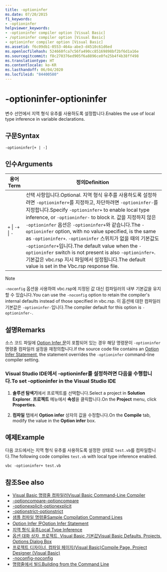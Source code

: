 ```yaml
---
title: -optioninfer
ms.date: 07/20/2015
f1_keywords:
- -optioninfer
helpviewer_keywords:
- -optioninfer compiler option [Visual Basic]
- /optioninfer compiler option [Visual Basic]
- optioninfer compiler option [Visual Basic]
ms.assetid: f6c09db1-0553-464a-abe3-d4510c61d6ed
ms.openlocfilehash: 524660fca7c56fa490cc85169898bf2bf6d1a16e
ms.sourcegitcommit: f8c270376ed905f6a8896ce0fe25b4f4b38ff498
ms.translationtype: HT
ms.contentlocale: ko-KR
ms.lasthandoff: 06/04/2020
ms.locfileid: "84400580"
---
```

# <a name="-optioninfer"></a><span data-ttu-id="3cfbf-102">-optioninfer</span><span class="sxs-lookup"><span data-stu-id="3cfbf-102">-optioninfer</span></span>
<span data-ttu-id="3cfbf-103">변수 선언에서 지역 형식 유추를 사용하도록 설정합니다.</span><span class="sxs-lookup"><span data-stu-id="3cfbf-103">Enables the use of local type inference in variable declarations.</span></span>  
  
## <a name="syntax"></a><span data-ttu-id="3cfbf-104">구문</span><span class="sxs-lookup"><span data-stu-id="3cfbf-104">Syntax</span></span>  
  
```console  
-optioninfer[+ | -]  
```  
  
## <a name="arguments"></a><span data-ttu-id="3cfbf-105">인수</span><span class="sxs-lookup"><span data-stu-id="3cfbf-105">Arguments</span></span>  
  
|<span data-ttu-id="3cfbf-106">용어</span><span class="sxs-lookup"><span data-stu-id="3cfbf-106">Term</span></span>|<span data-ttu-id="3cfbf-107">정의</span><span class="sxs-lookup"><span data-stu-id="3cfbf-107">Definition</span></span>|  
|---|---|  
|<span data-ttu-id="3cfbf-108">`+` &#124; `-`</span><span class="sxs-lookup"><span data-stu-id="3cfbf-108">`+` &#124; `-`</span></span>|<span data-ttu-id="3cfbf-109">선택 사항입니다.</span><span class="sxs-lookup"><span data-stu-id="3cfbf-109">Optional.</span></span> <span data-ttu-id="3cfbf-110">지역 형식 유추를 사용하도록 설정하려면 `-optioninfer+`를 지정하고, 차단하려면 `-optioninfer-`를 지정합니다.</span><span class="sxs-lookup"><span data-stu-id="3cfbf-110">Specify `-optioninfer+` to enable local type inference, or `-optioninfer-` to block it.</span></span> <span data-ttu-id="3cfbf-111">값을 지정하지 않은 `-optioninfer` 옵션은 `-optioninfer+`와 같습니다.</span><span class="sxs-lookup"><span data-stu-id="3cfbf-111">The `-optioninfer` option, with no value specified, is the same as `-optioninfer+`.</span></span> <span data-ttu-id="3cfbf-112">`-optioninfer` 스위치가 없을 때의 기본값도 `-optioninfer+`입니다.</span><span class="sxs-lookup"><span data-stu-id="3cfbf-112">The default value when the `-optioninfer` switch is not present is also `-optioninfer+`.</span></span> <span data-ttu-id="3cfbf-113">기본값은 vbc.rsp 지시 파일에서 설정됩니다.</span><span class="sxs-lookup"><span data-stu-id="3cfbf-113">The default value is set in the Vbc.rsp response file.</span></span>|  
  
> [!NOTE]
> <span data-ttu-id="3cfbf-114">`-noconfig` 옵션을 사용하여 vbc.rsp에 지정된 값 대신 컴파일러의 내부 기본값을 유지할 수 있습니다.</span><span class="sxs-lookup"><span data-stu-id="3cfbf-114">You can use the `-noconfig` option to retain the compiler's internal defaults instead of those specified in vbc.rsp.</span></span> <span data-ttu-id="3cfbf-115">이 옵션에 대한 컴파일러 기본값은 `-optioninfer-`입니다.</span><span class="sxs-lookup"><span data-stu-id="3cfbf-115">The compiler default for this option is `-optioninfer-`.</span></span>  
  
## <a name="remarks"></a><span data-ttu-id="3cfbf-116">설명</span><span class="sxs-lookup"><span data-stu-id="3cfbf-116">Remarks</span></span>  
 <span data-ttu-id="3cfbf-117">소스 코드 파일에 [Option Infer 문](../../language-reference/statements/option-infer-statement.md)이 포함되어 있는 경우 해당 명령문이 `-optioninfer` 명령줄 컴파일러 설정을 재정의합니다.</span><span class="sxs-lookup"><span data-stu-id="3cfbf-117">If the source code file contains an [Option Infer Statement](../../language-reference/statements/option-infer-statement.md), the statement overrides the `-optioninfer` command-line compiler setting.</span></span>  
  
### <a name="to-set--optioninfer-in-the-visual-studio-ide"></a><span data-ttu-id="3cfbf-118">Visual Studio IDE에서 -optioninfer를 설정하려면 다음을 수행합니다.</span><span class="sxs-lookup"><span data-stu-id="3cfbf-118">To set -optioninfer in the Visual Studio IDE</span></span>  
  
1. <span data-ttu-id="3cfbf-119">**솔루션 탐색기**에서 프로젝트를 선택합니다.</span><span class="sxs-lookup"><span data-stu-id="3cfbf-119">Select a project in **Solution Explorer**.</span></span> <span data-ttu-id="3cfbf-120">**프로젝트** 메뉴에서 **속성**을 클릭합니다.</span><span class="sxs-lookup"><span data-stu-id="3cfbf-120">On the **Project** menu, click **Properties**.</span></span>  
  
2. <span data-ttu-id="3cfbf-121">**컴파일** 탭에서 **Option infer** 상자의 값을 수정합니다.</span><span class="sxs-lookup"><span data-stu-id="3cfbf-121">On the **Compile** tab, modify the value in the **Option infer** box.</span></span>  
  
## <a name="example"></a><span data-ttu-id="3cfbf-122">예제</span><span class="sxs-lookup"><span data-stu-id="3cfbf-122">Example</span></span>  
 <span data-ttu-id="3cfbf-123">다음 코드에서는 지역 형식 유추를 사용하도록 설정한 상태로 `test.vb`를 컴파일합니다.</span><span class="sxs-lookup"><span data-stu-id="3cfbf-123">The following code compiles `test.vb` with local type inference enabled.</span></span>  
  
```console
vbc -optioninfer+ test.vb  
```  
  
## <a name="see-also"></a><span data-ttu-id="3cfbf-124">참조</span><span class="sxs-lookup"><span data-stu-id="3cfbf-124">See also</span></span>

- [<span data-ttu-id="3cfbf-125">Visual Basic 명령줄 컴파일러</span><span class="sxs-lookup"><span data-stu-id="3cfbf-125">Visual Basic Command-Line Compiler</span></span>](index.md)
- [<span data-ttu-id="3cfbf-126">-optioncompare</span><span class="sxs-lookup"><span data-stu-id="3cfbf-126">-optioncompare</span></span>](optioncompare.md)
- [<span data-ttu-id="3cfbf-127">-optionexplicit</span><span class="sxs-lookup"><span data-stu-id="3cfbf-127">-optionexplicit</span></span>](optionexplicit.md)
- [<span data-ttu-id="3cfbf-128">-optionstrict</span><span class="sxs-lookup"><span data-stu-id="3cfbf-128">-optionstrict</span></span>](optionstrict.md)
- [<span data-ttu-id="3cfbf-129">샘플 컴파일 명령줄</span><span class="sxs-lookup"><span data-stu-id="3cfbf-129">Sample Compilation Command Lines</span></span>](sample-compilation-command-lines.md)
- [<span data-ttu-id="3cfbf-130">Option Infer 문</span><span class="sxs-lookup"><span data-stu-id="3cfbf-130">Option Infer Statement</span></span>](../../language-reference/statements/option-infer-statement.md)
- [<span data-ttu-id="3cfbf-131">지역 형식 유추</span><span class="sxs-lookup"><span data-stu-id="3cfbf-131">Local Type Inference</span></span>](../../programming-guide/language-features/variables/local-type-inference.md)
- [<span data-ttu-id="3cfbf-132">옵션 대화 상자, 프로젝트, Visual Basic 기본값</span><span class="sxs-lookup"><span data-stu-id="3cfbf-132">Visual Basic Defaults, Projects, Options Dialog Box</span></span>](/visualstudio/ide/reference/visual-basic-defaults-projects-options-dialog-box)
- [<span data-ttu-id="3cfbf-133">프로젝트 디자이너, 컴파일 페이지(Visual Basic)</span><span class="sxs-lookup"><span data-stu-id="3cfbf-133">Compile Page, Project Designer (Visual Basic)</span></span>](/visualstudio/ide/reference/compile-page-project-designer-visual-basic)
- [<span data-ttu-id="3cfbf-134">-noconfig</span><span class="sxs-lookup"><span data-stu-id="3cfbf-134">-noconfig</span></span>](noconfig.md)
- [<span data-ttu-id="3cfbf-135">명령줄에서 빌드</span><span class="sxs-lookup"><span data-stu-id="3cfbf-135">Building from the Command Line</span></span>](building-from-the-command-line.md)
